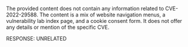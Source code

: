The provided content does not contain any information related to CVE-2022-29588. The content is a mix of website navigation menus, a vulnerability lab index page, and a cookie consent form. It does not offer any details or mention of the specific CVE.

RESPONSE: UNRELATED